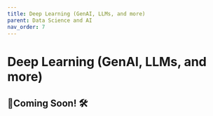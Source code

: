 ```yaml
---
title: Deep Learning (GenAI, LLMs, and more)
parent: Data Science and AI 
nav_order: 7
---
```


# Deep Learning (GenAI, LLMs, and more)

🚧Coming Soon! 🛠️
---
